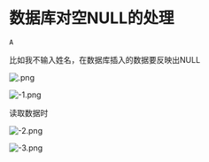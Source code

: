 # 数据库对空NULL的处理

`A`

比如我不输入姓名，在数据库插入的数据要反映出NULL

![.png](image/.png)

![-1.png](image/-1.png)

读取数据时

![-2.png](image/-2.png)

![-3.png](image/-3.png)
